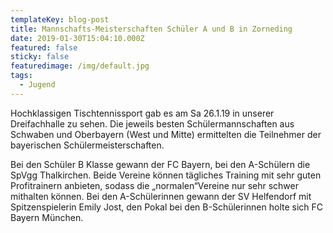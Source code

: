 ```yaml
---
templateKey: blog-post
title: Mannschafts-Meisterschaften Schüler A und B in Zorneding
date: 2019-01-30T15:04:10.000Z
featured: false
sticky: false
featuredimage: /img/default.jpg
tags:
  - Jugend
---
```

Hochklassigen Tischtennissport gab es am Sa 26.1.19 in unserer Dreifachhalle zu sehen. Die jeweils besten Schülermannschaften aus Schwaben und Oberbayern (West und Mitte) ermittelten die Teilnehmer der bayerischen Schülermeisterschaften.

Bei den Schüler B Klasse gewann der FC Bayern, bei den A-Schülern die SpVgg Thalkirchen. Beide Vereine können tägliches Training mit sehr guten Profitrainern anbieten, sodass die „normalen“Vereine nur sehr schwer mithalten können. Bei den A-Schülerinnen gewann der SV Helfendorf mit Spitzenspielerin Emily Jost, den Pokal bei den B-Schülerinnen holte sich FC Bayern München.